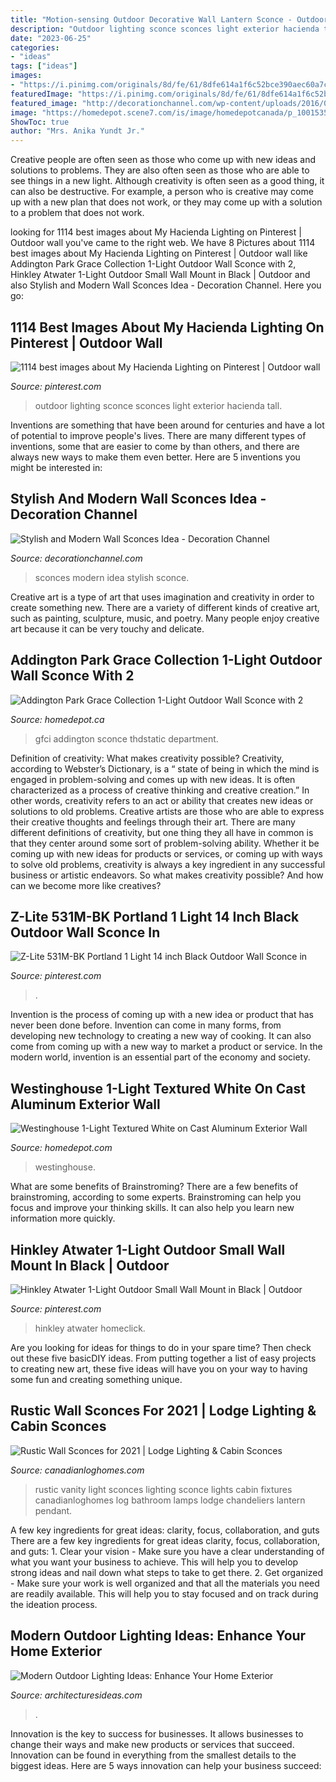 ```yaml
---
title: "Motion-sensing Outdoor Decorative Wall Lantern Sconce - Outdoor Lighting Sconce Sconces Light Exterior Hacienda Tall"
description: "Outdoor lighting sconce sconces light exterior hacienda tall"
date: "2023-06-25"
categories:
- "ideas"
tags: ["ideas"]
images:
- "https://i.pinimg.com/originals/8d/fe/61/8dfe614a1f6c52bce390aec60a7c9b94.jpg"
featuredImage: "https://i.pinimg.com/originals/8d/fe/61/8dfe614a1f6c52bce390aec60a7c9b94.jpg"
featured_image: "http://decorationchannel.com/wp-content/uploads/2016/06/the-latest-wall-sconces-idea.jpg"
image: "https://homedepot.scene7.com/is/image/homedepotcanada/p_1001535265.jpg?wid=1000&amp;hei=1000&amp;op_sharpen=1"
ShowToc: true
author: "Mrs. Anika Yundt Jr."
---
```



Creative people are often seen as those who come up with new ideas and solutions to problems. They are also often seen as those who are able to see things in a new light. Although creativity is often seen as a good thing, it can also be destructive. For example, a person who is creative may come up with a new plan that does not work, or they may come up with a solution to a problem that does not work.

	

		
looking for 1114 best images about My Hacienda Lighting on Pinterest | Outdoor wall you've came to the right web. We have 8 Pictures about 1114 best images about My Hacienda Lighting on Pinterest | Outdoor wall like Addington Park Grace Collection 1-Light Outdoor Wall Sconce with 2, Hinkley Atwater 1-Light Outdoor Small Wall Mount in Black | Outdoor and also Stylish and Modern Wall Sconces Idea - Decoration Channel. Here you go:
		
    
## 1114 Best Images About My Hacienda Lighting On Pinterest | Outdoor Wall

<img loading=lazy src="https://s-media-cache-ak0.pinimg.com/736x/2a/ff/b0/2affb034e47ff137a2306d972e3acb34.jpg" onerror="this.onerror=null;this.src='https://tse4.mm.bing.net/th?id=OIP.Hfi4vl8pwYB-DZ2aFLFjWAHaJ3&amp;pid=15.1';" alt="1114 best images about My Hacienda Lighting on Pinterest | Outdoor wall">

_Source: pinterest.com_

>outdoor lighting sconce sconces light exterior hacienda tall. 

	

Inventions are something that have been around for centuries and have a lot of potential to improve people's lives. There are many different types of inventions, some that are easier to come by than others, and there are always new ways to make them even better. Here are 5 inventions you might be interested in: 

    
## Stylish And Modern Wall Sconces Idea - Decoration Channel

<img loading=lazy src="http://decorationchannel.com/wp-content/uploads/2016/06/the-latest-wall-sconces-idea.jpg" onerror="this.onerror=null;this.src='https://tse4.mm.bing.net/th?id=OIP.A_kj7HRxF5Smsz0GUQL8NwHaHa&amp;pid=15.1';" alt="Stylish and Modern Wall Sconces Idea - Decoration Channel">

_Source: decorationchannel.com_

>sconces modern idea stylish sconce. 

	

Creative art is a type of art that uses imagination and creativity in order to create something new. There are a variety of different kinds of creative art, such as painting, sculpture, music, and poetry. Many people enjoy creative art because it can be very touchy and delicate.

    
## Addington Park Grace Collection 1-Light Outdoor Wall Sconce With 2

<img loading=lazy src="https://homedepot.scene7.com/is/image/homedepotcanada/p_1001535265.jpg?wid=1000&amp;hei=1000&amp;op_sharpen=1" onerror="this.onerror=null;this.src='https://tse1.mm.bing.net/th?id=OIP.KhUWjrsg7BBAZ66CGjW2HgHaHa&amp;pid=15.1';" alt="Addington Park Grace Collection 1-Light Outdoor Wall Sconce with 2">

_Source: homedepot.ca_

>gfci addington sconce thdstatic department. 

	

Definition of creativity: What makes creativity possible?
Creativity, according to Webster’s Dictionary, is a “ state of being in which the mind is engaged in problem-solving and comes up with new ideas. It is often characterized as a process of creative thinking and creative creation.” In other words, creativity refers to an act or ability that creates new ideas or solutions to old problems. Creative artists are those who are able to express their creative thoughts and feelings through their art.
There are many different definitions of creativity, but one thing they all have in common is that they center around some sort of problem-solving ability. Whether it be coming up with new ideas for products or services, or coming up with ways to solve old problems, creativity is always a key ingredient in any successful business or artistic endeavors. So what makes creativity possible? And how can we become more like creatives?

    
## Z-Lite 531M-BK Portland 1 Light 14 Inch Black Outdoor Wall Sconce In

<img loading=lazy src="https://i.pinimg.com/originals/fc/a9/35/fca935bbce3cd4ccd4984463edab0170.jpg" onerror="this.onerror=null;this.src='https://tse3.mm.bing.net/th?id=OIP.o1vL_9gih0X71OI8S19EPAHaJh&amp;pid=15.1';" alt="Z-Lite 531M-BK Portland 1 Light 14 inch Black Outdoor Wall Sconce in">

_Source: pinterest.com_

>. 

	

Invention is the process of coming up with a new idea or product that has never been done before. Invention can come in many forms, from developing new technology to creating a new way of cooking. It can also come from coming up with a new way to market a product or service. In the modern world, invention is an essential part of the economy and society.

    
## Westinghouse 1-Light Textured White On Cast Aluminum Exterior Wall

<img loading=lazy src="https://images.homedepot-static.com/productImages/47e5cbc4-2151-4344-8e43-d7d6dd3efe2d/svn/textured-white-westinghouse-outdoor-sconces-6687900-64_600.jpg" onerror="this.onerror=null;this.src='https://tse1.mm.bing.net/th?id=OIP.aQTEnykJcmlcq3lvJC0TDAHaHa&amp;pid=15.1';" alt="Westinghouse 1-Light Textured White on Cast Aluminum Exterior Wall">

_Source: homedepot.com_

>westinghouse. 

	

What are some benefits of Brainstroming?
There are a few benefits of brainstroming, according to some experts. Brainstroming can help you focus and improve your thinking skills. It can also help you learn new information more quickly.

    
## Hinkley Atwater 1-Light Outdoor Small Wall Mount In Black | Outdoor

<img loading=lazy src="https://i.pinimg.com/originals/8d/fe/61/8dfe614a1f6c52bce390aec60a7c9b94.jpg" onerror="this.onerror=null;this.src='https://tse1.mm.bing.net/th?id=OIP.PvyIOhdTTgpFa3UgprvLqwHaLH&amp;pid=15.1';" alt="Hinkley Atwater 1-Light Outdoor Small Wall Mount in Black | Outdoor">

_Source: pinterest.com_

>hinkley atwater homeclick. 

	

Are you looking for ideas for things to do in your spare time? Then check out these five basicDIY ideas. From putting together a list of easy projects to creating new art, these five ideas will have you on your way to having some fun and creating something unique.

    
## Rustic Wall Sconces For 2021 | Lodge Lighting &amp; Cabin Sconces

<img loading=lazy src="https://canadianloghomes.com/wp-content/uploads/2015/08/rustic-vanity-light.jpg" onerror="this.onerror=null;this.src='https://tse4.mm.bing.net/th?id=OIP.Yijllj7-M41Y8yd0Hu5AXgHaI4&amp;pid=15.1';" alt="Rustic Wall Sconces for 2021 | Lodge Lighting &amp; Cabin Sconces">

_Source: canadianloghomes.com_

>rustic vanity light sconces lighting sconce lights cabin fixtures canadianloghomes log bathroom lamps lodge chandeliers lantern pendant. 

	

A few key ingredients for great ideas: clarity, focus, collaboration, and guts
There are a few key ingredients for great ideas clarity, focus, collaboration, and guts: 1. Clear your vision - Make sure you have a clear understanding of what you want your business to achieve. This will help you to develop strong ideas and nail down what steps to take to get there.
2. Get organized - Make sure your work is well organized and that all the materials you need are readily available. This will help you to stay focused and on track during the ideation process.

    
## Modern Outdoor Lighting Ideas: Enhance Your Home Exterior

<img loading=lazy src="https://architecturesideas.com/wp-content/uploads/2020/05/outdoor-lighting6-e1589358292694.jpg" onerror="this.onerror=null;this.src='https://tse1.mm.bing.net/th?id=OIP.7yQ_8Gw7UOsFSsafWbms8wHaEK&amp;pid=15.1';" alt="Modern Outdoor Lighting Ideas: Enhance Your Home Exterior">

_Source: architecturesideas.com_

>. 

	

Innovation is the key to success for businesses. It allows businesses to change their ways and make new products or services that succeed. Innovation can be found in everything from the smallest details to the biggest ideas. Here are 5 ways innovation can help your business succeed: 


